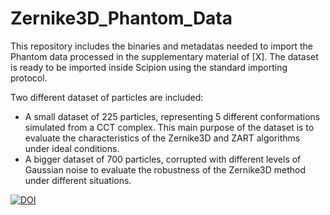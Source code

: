 # Zernike3D_Phantom_Data

This repository includes the binaries and metadatas needed to import the Phantom data processed in the supplementary material of [X]. The dataset is ready to be imported inside Scipion using the standard importing protocol.

Two different dataset of particles are included:
* A small dataset of 225 particles, representing 5 different conformations simulated from a CCT complex. This main purpose of the dataset is to evaluate the characteristics of the Zernike3D and ZART algorithms under ideal conditions.
* A bigger dataset of 700 particles, corrupted with different levels of Gaussian noise to evaluate the robustness of the Zernike3D method under different situations.

[![DOI](https://zenodo.org/badge/541505536.svg)](https://zenodo.org/badge/latestdoi/541505536)

